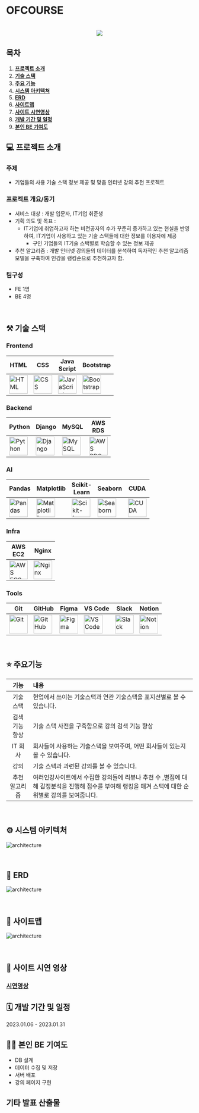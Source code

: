 # OFCOURSE

<p align="center">
  <br>
  <img src="./ofcourse/static/img/sub.jpg">
  <br>
</p>

## 목차

1. [**프로젝트 소개**](#1)
1. [**기술 스택**](#2)
1. [**주요 기능**](#3)
1. [**시스템 아키텍쳐**](#4)
2. [**ERD**](#5)
3. [**사이트맵**](#6)
4. [**사이트 시연영상**](#7)
5. [**개발 기간 및 일정**](#8)
6. [**본인 BE 기여도**](#9)

<div id="1"></div>

## 💻 프로젝트 소개

<p align="justify">
  
### 주제
  - 기업들의 사용 기술 스택 정보 제공 및 맞춤 인터넷 강의 추천 프로젝트
  
### 프로젝트 개요/동기
  - 서비스 대상 : 개발 입문자, IT기업 취준생
  - 기획 의도 및 목표 : 
     - IT기업에 취업하고자 하는 비전공자의 수가 꾸준히 증가하고 있는 현실을 반영하여, IT기업이 사용하고 있는 기술 스택들에 대한 정보를 이용자에 제공
         -  구인 기업들의 IT기술 스택별로 학습할 수 있는 정보 제공
  - 추천 알고리즘 : 개발 인터넷 강의들의 데이터를 분석하여 독자적인 추천 알고리즘 모델을 구축하여 인강을 랭킹순으로 추천하고자 함.

### 팀구성
  - FE 1명
  - BE 4명
</p>
<br>

<div id="2"></div>

## ⚒️ 기술 스택
### Frontend

| HTML | CSS |  Java<br/>Script | Bootstrap |
|------|-----|------------|-----------|
| <img src="https://skillicons.dev/icons?i=html" width="50" height="50" alt="HTML"> | <img src="https://skillicons.dev/icons?i=css" width="50" height="50" alt="CSS"> | <img src="https://skillicons.dev/icons?i=javascript" width="50" height="50" alt="JavaScript"> | <img src="https://skillicons.dev/icons?i=bootstrap" width="50" height="50" alt="Bootstrap"> |

### Backend

| Python | Django | MySQL |  AWS<br/>RDS |
|--------|--------|-------|---------|
| <img src="https://skillicons.dev/icons?i=python" width="50" height="50" alt="Python"> | <img src="https://skillicons.dev/icons?i=django" width="50" height="50" alt="Django"> | <img src="https://skillicons.dev/icons?i=mysql" width="50" height="50" alt="MySQL"> | <img src="https://skillicons.dev/icons?i=aws" width="50" height="50" alt="AWS RDS"> |

### AI

| Pandas | Matplotlib | Scikit-<br/>Learn | Seaborn | CUDA |
|--------|------------|--------------|---------|------|
| <img src="https://go-skill-icons.vercel.app/api/icons?i=pandas" width="50" height="50" alt="Pandas"> | <img src="https://go-skill-icons.vercel.app/api/icons?i=matplotlib" width="50" height="50" alt="Matplotlib"> | <img src="https://go-skill-icons.vercel.app/api/icons?i=sklearn" width="50" height="50" alt="Scikit-Learn"> | <img src="https://go-skill-icons.vercel.app/api/icons?i=seaborn" width="50" height="50" alt="Seaborn"> | <img src="https://go-skill-icons.vercel.app/api/icons?i=cuda" width="50" height="50" alt="CUDA"> |

### Infra

| AWS<br/>EC2 | Nginx |
|---------|-------|
| <img src="https://go-skill-icons.vercel.app/api/icons?i=aws" width="50" height="50" alt="AWS EC2"> | <img src="https://go-skill-icons.vercel.app/api/icons?i=nginx" width="50" height="50" alt="Nginx"> |

### Tools

| Git | GitHub | Figma | VS Code | Slack | Notion |
|-----|--------|-------|---------|-------|--------|
| <img src="https://go-skill-icons.vercel.app/api/icons?i=git" width="50" height="50" alt="Git"> | <img src="https://go-skill-icons.vercel.app/api/icons?i=github" width="50" height="50" alt="GitHub"> | <img src="https://go-skill-icons.vercel.app/api/icons?i=figma" width="50" height="50" alt="Figma"> | <img src="https://go-skill-icons.vercel.app/api/icons?i=vscode" width="50" height="50" alt="VS Code"> | <img src="https://go-skill-icons.vercel.app/api/icons?i=slack" width="50" height="50" alt="Slack"> | <img src="https://go-skill-icons.vercel.app/api/icons?i=notion" width="50" height="50" alt="Notion"> |

<br>

<div id="3"></div>

## ⭐️ 주요기능

|    기능     |내용                                                                                                   |
| :---------------:| :---------------------------------------------------------------------------------------------|
|  기술 스택 |  현업에서 쓰이는 기술스택과 연관 기술스택을 포지션별로 볼 수 있습니다.                                 |
|  검색 기능 향상| 기술 스택 사전을 구축함으로 강의 검색 기능 향상                                                |
|  IT 회사 | 회사들이 사용하는 기술스택을 보여주며, 어떤 회사들이 있는지 볼 수 있습니다.                              
|  강의    | 기술 스택과 과련된 강의를 볼 수 있습니다.                                                        |
|    추천 알고리즘 |   여러인강사이트에서 수집한 강의들에 리뷰나 추천 수 ,별점에 대해 감정분석을 진행해 점수를 부여해 랭킹을 매겨 스택에 대한 순위별로 강의를 보여줍니다.           |


<br/>

<div id="4"></div>

## ⚙️ 시스템 아키텍처

![architecture](./readme_img/systemarchitecture.png)

<br/>

<div id="5"></div>

## 📂 ERD

![architecture](./readme_img/erd.png)

<br/>

<div id="6"></div>

## 🧭 사이트맵

![architecture](./readme_img/sitemap.png)

<br/>

<div id="7"></div>

## 🔗 사이트 시연 영상

### [시연영상](https://upbeat-crystal-3db.notion.site/Ofcourse-13ca2827cde280838f74f014d6e0ae52)

<div id="8"></div>

## 🗓️ 개발 기간 및 일정

2023.01.06 - 2023.01.31

<div id="9"></div>

## 👨‍💻 본인 BE 기여도
   
   - DB 설계
   - 데이터 수집 및 저장
   - 서버 배포
   - 강의 페이지 구현
  
## 기타 발표 산출물


